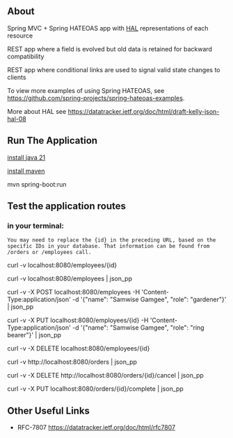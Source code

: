 ## About

Spring MVC + Spring HATEOAS app with [HAL](https://stateless.co/hal_specification.html) representations of each resource

REST app where a field is evolved but old data is retained for backward compatibility

REST app where conditional links are used to signal valid state changes to clients

To view more examples of using Spring HATEOAS, see https://github.com/spring-projects/spring-hateoas-examples.

More about HAL see https://datatracker.ietf.org/doc/html/draft-kelly-json-hal-08

## Run The Application

[install java 21](https://gist.github.com/kalilscr/16149c2533ae57d1824a70b56eac93a8)

[install maven](https://gist.github.com/kalilscr/a8dc1f0f8f6877f9fcc36bb1d179fc48)

mvn spring-boot:run

## Test the application routes

### in your terminal:

`You may need to replace the {id} in the preceding URL, based on the specific IDs in your database. That information can be found from /orders or /employees call.`

curl -v localhost:8080/employees/{id}

curl -v localhost:8080/employees | json_pp

curl -v -X POST localhost:8080/employees
-H 'Content-Type:application/json'
-d '{"name": "Samwise Gamgee", "role": "gardener"}' | json_pp

curl -v -X PUT localhost:8080/employees/{id}
-H 'Content-Type:application/json'
-d '{"name": "Samwise Gamgee", "role": "ring bearer"}' | json_pp

curl -v -X DELETE localhost:8080/employees/{id}

curl -v http://localhost:8080/orders | json_pp

curl -v -X DELETE http://localhost:8080/orders/{id}/cancel | json_pp

curl -v -X PUT localhost:8080/orders/{id}/complete | json_pp

## Other Useful Links

- RFC-7807 https://datatracker.ietf.org/doc/html/rfc7807
